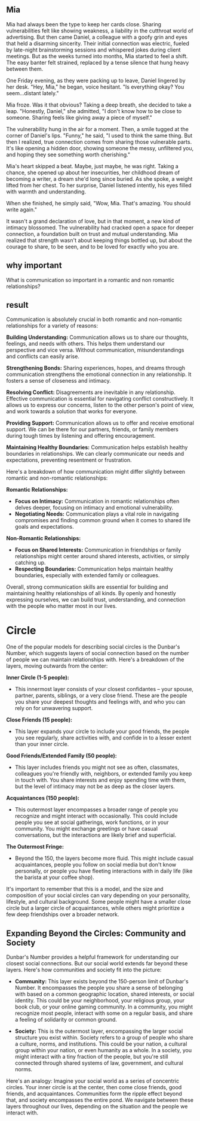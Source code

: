 
## Mia
Mia had always been the type to keep her cards close. Sharing vulnerabilities felt like showing weakness, a liability in the cutthroat world of advertising. But then came Daniel, a colleague with a goofy grin and eyes that held a disarming sincerity. Their initial connection was electric, fueled by late-night brainstorming sessions and whispered jokes during client meetings. But as the weeks turned into months, Mia started to feel a shift. The easy banter felt strained, replaced by a tense silence that hung heavy between them.

One Friday evening, as they were packing up to leave, Daniel lingered by her desk. "Hey, Mia," he began, voice hesitant. "Is everything okay? You seem...distant lately."

Mia froze. Was it that obvious? Taking a deep breath, she decided to take a leap. "Honestly, Daniel," she admitted, "I don't know how to be close to someone. Sharing feels like giving away a piece of myself."

The vulnerability hung in the air for a moment. Then, a smile tugged at the corner of Daniel's lips. "Funny," he said, "I used to think the same thing. But then I realized, true connection comes from sharing those vulnerable parts. It's like opening a hidden door, showing someone the messy, unfiltered you, and hoping they see something worth cherishing."

Mia's heart skipped a beat. Maybe, just maybe, he was right. Taking a chance, she opened up about her insecurities, her childhood dream of becoming a writer, a dream she'd long since buried. As she spoke, a weight lifted from her chest. To her surprise, Daniel listened intently, his eyes filled with warmth and understanding.

When she finished, he simply said, "Wow, Mia. That's amazing. You should write again."

It wasn't a grand declaration of love, but in that moment, a new kind of intimacy blossomed. The vulnerability had cracked open a space for deeper connection, a foundation built on trust and mutual understanding. Mia realized that strength wasn't about keeping things bottled up, but about the courage to share, to be seen, and to be loved for exactly who you are. 


## why important
What is communication so important in a romantic and non romantic relationships?

## result
Communication is absolutely crucial in both romantic and non-romantic relationships for a variety of reasons:

**Building Understanding:** Communication allows us to share our thoughts, feelings, and needs with others. This helps them understand our perspective and vice versa.  Without communication, misunderstandings and conflicts can easily arise.

**Strengthening Bonds:** Sharing experiences, hopes, and dreams through communication strengthens the emotional connection in any relationship. It fosters a sense of closeness and intimacy.

**Resolving Conflict:**  Disagreements are inevitable in any relationship. Effective communication is essential for navigating conflict constructively. It allows us to express our concerns, listen to the other person's point of view, and work towards a solution that works for everyone.

**Providing Support:** Communication allows us to offer and receive emotional support.  We can be there for our partners, friends, or family members during tough times by listening and offering encouragement.

**Maintaining Healthy Boundaries:**  Communication helps establish healthy boundaries in relationships. We can clearly communicate our needs and expectations, preventing resentment or frustration. 

Here's a breakdown of how communication might differ slightly between romantic and non-romantic relationships:

**Romantic Relationships:**

* **Focus on Intimacy:** Communication in romantic relationships often delves deeper, focusing on intimacy and emotional vulnerability. 
* **Negotiating Needs:** Communication plays a vital role in navigating compromises and finding common ground when it comes to shared life goals and expectations.

**Non-Romantic Relationships:**

* **Focus on Shared Interests:** Communication in friendships or family relationships might center around shared interests, activities, or simply catching up. 
* **Respecting Boundaries:**  Communication helps maintain healthy boundaries, especially with extended family or colleagues. 

Overall, strong communication skills are essential for building and maintaining healthy relationships of all kinds. By openly and honestly expressing ourselves,  we can build trust, understanding, and connection with the people who matter most in our lives.

# Circle
One of the popular models for describing social circles is the Dunbar's Number, which suggests layers of social connection based on the number of people we can maintain relationships with. Here's a breakdown of the layers, moving outwards from the center:

**Inner Circle (1-5 people):**

* This innermost layer consists of your closest confidantes – your spouse, partner, parents, siblings, or a very close friend. These are the people you share your deepest thoughts and feelings with, and who you can rely on for unwavering support.

**Close Friends (15 people):**

* This layer expands your circle to include your good friends, the people you see regularly, share activities with, and confide in to a lesser extent than your inner circle. 

**Good Friends/Extended Family (50 people):**

* This layer includes friends you might not see as often, classmates, colleagues you're friendly with, neighbors, or extended family you keep in touch with.  You share interests and enjoy spending time with them, but the level of intimacy may not be as deep as the closer layers.

**Acquaintances (150 people):**

* This outermost layer encompasses a broader range of people you recognize and might interact with occasionally. This could include people you see at social gatherings, work functions, or in your community.  You might exchange greetings or have casual conversations, but the interactions are likely brief and superficial.

**The Outermost Fringe:**

* Beyond the 150, the layers become more fluid. This might include casual acquaintances, people you follow on social media but don't know personally, or people you have fleeting interactions with in daily life (like the barista at your coffee shop).

It's important to remember that this is a model, and the size and composition of your social circles can vary depending on your personality, lifestyle, and cultural background. Some people might have a smaller close circle but a larger circle of acquaintances, while others might prioritize a few deep friendships over a broader network. 

## Expanding Beyond the Circles: Community and Society

Dunbar's Number provides a helpful framework for understanding our closest social connections. But our social world extends far beyond these layers. Here's how communities and society fit into the picture:

* **Community:**  This layer exists  beyond the 150-person limit of Dunbar's Number. It  encompasses the people you share a sense of belonging with based on a common geographic location, shared interests, or social identity. This could be your neighborhood, your religious group, your book club, or your online gaming community.  In a community, you might recognize most people, interact with some on a regular basis, and share a feeling of solidarity or common ground.

* **Society:**  This is the outermost layer, encompassing the larger social structure you  exist within.  Society refers to a group of people who share a culture, norms, and institutions. This could be your nation,  a cultural group within your nation, or even humanity as a whole.  In a society, you might interact with a tiny fraction of the people,  but you're still connected through shared systems of law, government, and cultural norms. 

Here's an analogy: Imagine your social world as a series of concentric circles.  Your inner circle is at the center, then come close friends, good friends, and acquaintances. Communities  form  the  ripple  effect  beyond that,  and  society  encompasses the  entire  pond.  We  navigate  between these layers throughout our lives,  depending on the situation and the  people we interact with. 


